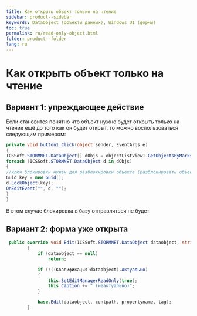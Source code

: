 ```yaml
---
title: Как открыть объект только на чтение
sidebar: product--sidebar
keywords: DataObject (объекты данных), Windows UI (формы)
toc: true
permalink: ru/read-only-object.html
folder: product--folder
lang: ru
---
```

# Как открыть объект только на чтение 
## Вариант 1: упреждающее действие
Если становится понятно что объект нужно будет открыть только на чтение ещё до того как он будет открыт, то можно воспользоваться следующим примером:

```cs
private void button1_Click(object sender, EventArgs e)
{ 
ICSSoft.STORMNET.DataObject[] dObjs = objectListView1.GetObjectsByMarks();
foreach (ICSSoft.STORMNET.DataObject d in dObjs)
{
//ключ блокировки нужен для разблокировки объекта (разблокировать объект другим ключом будет невозможно).
Guid key = new Guid();
d.LockObject(key);
OnEditEvent("", d, "");
}
}
```
В этом случае блокировка в базу отправляться не будет.

## Вариант 2: форма уже открыта
```cs
 public override void Edit(ICSSoft.STORMNET.DataObject dataobject, string contpath, string propertyname, object tag)
        {
            if (dataobject == null)
                return;

            if (!((Квалификация)dataobject).Актуально)
            {
                this.SetEditManagerReadOnly(true);
                this.Caption += " (неактуально)";
            }

            base.Edit(dataobject, contpath, propertyname, tag);
        }
```